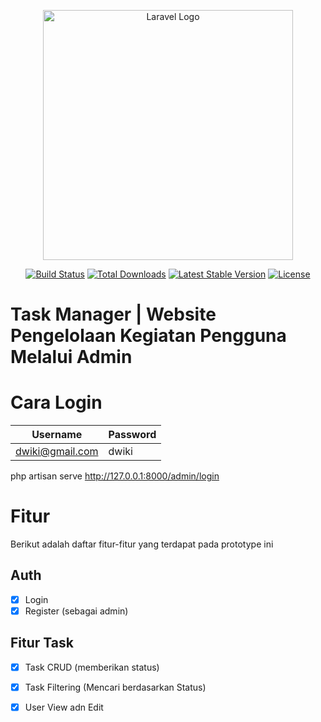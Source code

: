 <p align="center"><a href="https://laravel.com" target="_blank"><img src="https://raw.githubusercontent.com/laravel/art/master/logo-lockup/5%20SVG/2%20CMYK/1%20Full%20Color/laravel-logolockup-cmyk-red.svg" width="400" alt="Laravel Logo"></a></p>

<p align="center">
<a href="https://github.com/laravel/framework/actions"><img src="https://github.com/laravel/framework/workflows/tests/badge.svg" alt="Build Status"></a>
<a href="https://packagist.org/packages/laravel/framework"><img src="https://img.shields.io/packagist/dt/laravel/framework" alt="Total Downloads"></a>
<a href="https://packagist.org/packages/laravel/framework"><img src="https://img.shields.io/packagist/v/laravel/framework" alt="Latest Stable Version"></a>
<a href="https://packagist.org/packages/laravel/framework"><img src="https://img.shields.io/packagist/l/laravel/framework" alt="License"></a>
</p>

# Task Manager | Website Pengelolaan Kegiatan Pengguna Melalui Admin

# Cara Login


| Username  | Password |
| ------------- | ------------- |
| dwiki@gmail.com  | dwiki  |

php artisan serve
http://127.0.0.1:8000/admin/login

# Fitur

Berikut adalah daftar fitur-fitur yang terdapat pada prototype ini

## Auth
- [x] Login
- [x] Register (sebagai admin)

## Fitur Task
- [x] Task CRUD (memberikan status)
- [x] Task Filtering (Mencari berdasarkan Status)
- [x] User View adn Edit 







